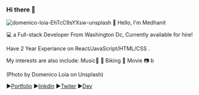 ### Hi there 👋
![domenico-loia-EhTcC9sYXsw-unsplash](https://user-images.githubusercontent.com/70830116/109610278-8c593000-7afa-11eb-9344-bc3090a559f8.jpg)
:wave:
Hello, I'm Medhanit

:computer: a Full-stack Developer From Washington Dc, Currently available for hire!

Have 2 Year Experiance on  React/JavaScript/HTML/CSS .

My interests are also include:
Music:musical_score: :telescope: Biking :bicyclist:  Movie  :camera: b

(Photo by Domenico Loia on Unsplash)

:arrow_forward:[Portfolio](https://developermed.com/)
:arrow_forward:[linkdin](https://www.linkedin.com/in/medhanit-endale-15b7861b6/)
:arrow_forward:[Twiter](https://twitter.com/home)
:arrow_forward:[Dev](https://dev.to/medendale)
